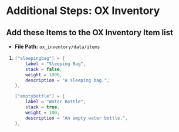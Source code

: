 # Additional Steps: OX Inventory



## Add these Items to the OX Inventory Item list

* **File Path:** `ox_inventory/data/items`

1. ```lua
   ["sleepingbag"] = {
       label = "Sleeping Bag",
       stack = false,
       weight = 1000,
       description = "A sleeping bag.",
   },

   ["emptybottle"] = {
       label = "Water Bottle",
       stack = true,
       weight = 100,
       description = "An empty water bottle.",
   },
   ```


